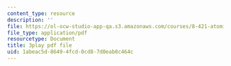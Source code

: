 ```yaml
---
content_type: resource
description: ''
file: https://ol-ocw-studio-app-qa.s3.amazonaws.com/courses/8-421-atomic-and-optical-physics-i-spring-2014/1abeac5d86494fcd0cd87d0eab0c464c_r70MEz4cZFc.pdf
file_type: application/pdf
resourcetype: Document
title: 3play pdf file
uid: 1abeac5d-8649-4fcd-0cd8-7d0eab0c464c
---
```

